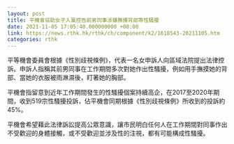 ```yaml
---
layout: post
title: 平機會協助女子入稟控告前男同事涉嫌撫摸背部等性騷擾
date: 2021-11-05 17:05:40.000000000 +08:00
link: https://news.rthk.hk/rthk/ch/component/k2/1618543-20211105.htm
categories: rthk
---
```


平等機會委員會根據《性別歧視條例》，代表一名女申訴人向區域法院提出法律控訴。申訴人指稱其前男同事在工作期間多次對她作出性騷擾，例如用手撫摸她的背部、當她的衣服被雨淋濕後，盯著她的胸部。

平機會指留意到近年工作期間發生的性騷擾個案持續高企，在2017至2020年期間，收到519宗性騷擾投訴，佔平機會同期根據《性別歧視條例》所收到的投訴約45%。

平機會希望藉此法律訴訟提高公眾意識，讓市民明白任何人在工作期間對同事作出不受歡迎的身體接觸，或不受歡迎並涉及性的注視，都有可能構成性騷擾。
